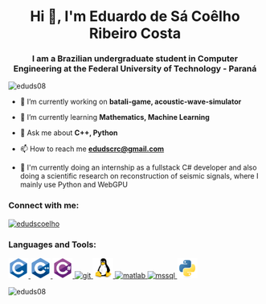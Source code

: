 <h1 align="center">Hi 👋, I'm Eduardo de Sá Coêlho Ribeiro Costa</h1>
<h3 align="center">I am a Brazilian undergraduate student in Computer Engineering at the Federal University of Technology - Paraná</h3>

<p align="left"> <img src="https://komarev.com/ghpvc/?username=eduds08&label=Profile%20views&color=0e75b6&style=flat" alt="eduds08" /> </p>

- 🔭 I’m currently working on **batali-game, acoustic-wave-simulator**

- 🌱 I’m currently learning **Mathematics, Machine Learning**

- 💬 Ask me about **C++, Python**

- 📫 How to reach me **edudscrc@gmail.com**

- 📄 I'm currently doing an internship as a fullstack C# developer and also doing a scientific research on reconstruction of seismic signals, where I mainly use Python and WebGPU

<h3 align="left">Connect with me:</h3>
<p align="left">
<a href="https://linkedin.com/in/edudscoelho" target="blank"><img align="center" src="https://raw.githubusercontent.com/rahuldkjain/github-profile-readme-generator/master/src/images/icons/Social/linked-in-alt.svg" alt="edudscoelho" height="30" width="40" /></a>
</p>

<h3 align="left">Languages and Tools:</h3>
<p align="left"> <a href="https://www.cprogramming.com/" target="_blank" rel="noreferrer"> <img src="https://raw.githubusercontent.com/devicons/devicon/master/icons/c/c-original.svg" alt="c" width="40" height="40"/> </a> <a href="https://www.w3schools.com/cpp/" target="_blank" rel="noreferrer"> <img src="https://raw.githubusercontent.com/devicons/devicon/master/icons/cplusplus/cplusplus-original.svg" alt="cplusplus" width="40" height="40"/> </a> <a href="https://www.w3schools.com/cs/" target="_blank" rel="noreferrer"> <img src="https://raw.githubusercontent.com/devicons/devicon/master/icons/csharp/csharp-original.svg" alt="csharp" width="40" height="40"/> </a> <a href="https://git-scm.com/" target="_blank" rel="noreferrer"> <img src="https://www.vectorlogo.zone/logos/git-scm/git-scm-icon.svg" alt="git" width="40" height="40"/> </a> <a href="https://www.linux.org/" target="_blank" rel="noreferrer"> <img src="https://raw.githubusercontent.com/devicons/devicon/master/icons/linux/linux-original.svg" alt="linux" width="40" height="40"/> </a> <a href="https://www.mathworks.com/" target="_blank" rel="noreferrer"> <img src="https://upload.wikimedia.org/wikipedia/commons/2/21/Matlab_Logo.png" alt="matlab" width="40" height="40"/> </a> <a href="https://www.microsoft.com/en-us/sql-server" target="_blank" rel="noreferrer"> <img src="https://www.svgrepo.com/show/303229/microsoft-sql-server-logo.svg" alt="mssql" width="40" height="40"/> </a> <a href="https://www.python.org" target="_blank" rel="noreferrer"> <img src="https://raw.githubusercontent.com/devicons/devicon/master/icons/python/python-original.svg" alt="python" width="40" height="40"/> </a> </p>

<p><img align="center" src="https://github-readme-stats.vercel.app/api/top-langs?username=eduds08&show_icons=true&locale=en&layout=compact" alt="eduds08" /></p>
